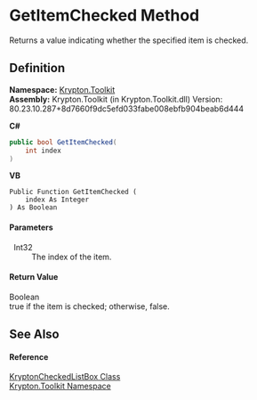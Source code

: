 # GetItemChecked Method


Returns a value indicating whether the specified item is checked.



## Definition
**Namespace:** <a href="79d2eac2-21f4-54ff-7552-b20c33c30600.md">Krypton.Toolkit</a>  
**Assembly:** Krypton.Toolkit (in Krypton.Toolkit.dll) Version: 80.23.10.287+8d7660f9dc5efd033fabe008ebfb904beab6d444

**C#**
``` C#
public bool GetItemChecked(
	int index
)
```
**VB**
``` VB
Public Function GetItemChecked ( 
	index As Integer
) As Boolean
```



#### Parameters
<dl><dt>  Int32</dt><dd>The index of the item.</dd></dl>

#### Return Value
Boolean  
true if the item is checked; otherwise, false.

## See Also


#### Reference
<a href="168333b8-00c5-8b39-508d-ad55c6d9dd48.md">KryptonCheckedListBox Class</a>  
<a href="79d2eac2-21f4-54ff-7552-b20c33c30600.md">Krypton.Toolkit Namespace</a>  
